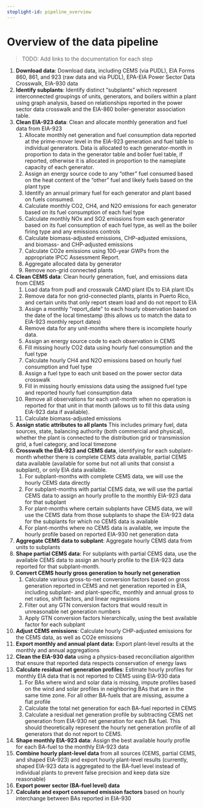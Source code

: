 ```yaml
---
stoplight-id: pipeline_overview
---
```


# Overview of the data pipeline

> TODO: Add links to the documentation for each step

1. **Download data**: Download data, including CEMS (via PUDL), EIA Forms 860, 861, and 923 (raw data and via PUDL), EPA-EIA Power Sector Data Crosswalk, EIA-930 data
2. **Identify subplants**: Identify distinct “subplants” which represent interconnected groupings of units, generators, and boilers within a plant using graph analysis, based on relationships reported in the power sector data crosswalk and the EIA-860 boiler-generator association table. 
3. **Clean EIA-923 data**: Clean and allocate monthly generation and fuel data from EIA-923
    1. Allocate monthly net generation and fuel consumption data reported at the prime-mover level in the EIA-923 generation and fuel table to individual generators. Data is allocated to each generator-month in proportion to data in the generator table and boiler fuel table, if reported, otherwise it is allocated in proportion to the nameplate capacity of each generator.
    2. Assign an energy source code to any “other” fuel consumed based on the heat content of the “other” fuel and likely fuels based on the plant type
    3. Identify an annual primary fuel for each generator and plant based on fuels consumed.
    4. Calculate monthly CO2, CH4, and N2O emissions for each generator based on its fuel consumption of each fuel type
    5. Calculate monthly NOx and SO2 emissions from each generator based on its fuel consumption of each fuel type, as well as the boiler firing type and any emissions controls
    6. Calculate biomass-adjusted emissions, CHP-adjusted emissions, and biomass- and CHP-adjusted emissions
    7. Calculate CO2e emissions using 100-year GWPs from the appropriate IPCC Assessment Report.
    8. Aggregate allocated data by generator
    9. Remove non-grid connected plants
4. **Clean CEMS data**: Clean hourly generation, fuel, and emissions data from CEMS
    1. Load data from pudl and crosswalk CAMD plant IDs to EIA plant IDs
    2. Remove data for non grid-connected plants, plants in Puerto Rico, and certain units that only report steam load and do not report to EIA
    3. Assign a monthly "report_date" to each hourly observation based on the date of the local timestamp (this allows us to match the data to EIA-923 monthly report dates)
    4. Remove data for any unit-months where there is incomplete hourly data.
    5. Assign an energy source code to each observation in CEMS
    6. Fill missing hourly CO2 data using hourly fuel consumption and the fuel type
    7. Calculate hourly CH4 and N2O emissions based on hourly fuel consumption and fuel type
    8. Assign a fuel type to each unit based on the power sector data crosswalk
    9. Fill in missing hourly emissions data using the assigned fuel type and reported hourly fuel consumption data
    10. Remove all observations for each unit-month when no operation is reported for that unit in that month (allows us to fill this data using EIA-923 data if available).
    11. Calculate biomass-adjusted emissions
5. **Assign static attributes to all plants** This includes primary fuel, data sources, state, balancing authority (both commercial and physical), whether the plant is connected to the distribution grid or transmission grid, a fuel category, and local timezone
6. **Crosswalk the EIA-923 and CEMS data**, identifying for each subplant-month whether there is complete CEMS data available, partial CEMS data available (available for some but not all units that consist a subplant), or only EIA data available. 
    1. For subplant-months with complete CEMS data, we will use the hourly CEMS data directly
    2. For subplant-months with partial CEMS data, we will use the partial CEMS data to assign an hourly profile to the monthly EIA-923 data for that subplant
    3. For plant-months where certain subplants have CEMS data, we will use the CEMS data from those subplants to shape the EIA-923 data for the subplants for which no CEMS data is available
    4. For plant-months where no CEMS data is available, we impute the hourly profile based on reported EIA-930 net generation data
7. **Aggregate CEMS data to subplant**: Aggregate hourly CEMS data from units to subplants
8. **Shape partial CEMS data**: For subplants with partial CEMS data, use the available CEMS data to assign an hourly profile to the EIA-923 data reported for that subplant-month.
9. **Convert CEMS hourly gross generation to hourly net generation**
    1. Calculate various gross-to-net conversion factors based on gross generation reported in CEMS and net generation reported in EIA, including subplant- and plant-specific, monthly and annual gross to net ratios, shift factors, and linear regressions
    2. Filter out any GTN conversion factors that would result in unreasonable net generation numbers
    3. Apply GTN conversion factors hierarchically, using the best available factor for each subplant
10. **Adjust CEMS emissions**: Calculate hourly CHP-adjusted emissions for the CEMS data, as well as CO2e emissions
11. **Export monthly and annual plant data:** Export plant-level results at the monthly and annual aggregations
12. **Clean the EIA-930 data** using a physics-based reconciliation algorithm that ensure that reported data respects conservation of energy laws
13. **Calculate residual net generation profiles**: Estimate hourly profiles for monthly EIA data that is not reported to CEMS using EIA-930 data
    1. For BAs where wind and solar data is missing, impute profiles based on the wind and solar profiles in neighboring BAs that are in the same time zone. For all other BA-fuels that are missing, assume a flat profile
    2. Calculate the total net generation for each BA-fuel reported in CEMS
    3. Calculate a residual net generation profile by subtracting CEMS net generation from EIA-930 net generation for each BA fuel. This should theoretically represent the hourly net generation profile of all generators that do not report to CEMS.
14. **Shape monthly EIA-923 data**: Assign the best available hourly profile for each BA-fuel to the monthly EIA-923 data
15. **Combine hourly plant-level data** from all sources (CEMS, partial CEMS, and shaped EIA-923) and export hourly plant-level results (currently, shaped EIA-923 data is aggregated to the BA-fuel level instead of individual plants to prevent false precision and keep data size reasonable)
16. **Export power sector (BA-fuel level) data**
17. **Calculate and export consumed emission factors** based on hourly interchange between BAs reported in EIA-930
